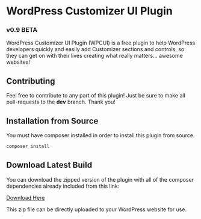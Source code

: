 # WordPress Customizer UI Plugin
### v0.9 BETA

WordPress Customizer UI Plugin (WPCUI) is a free plugin to help WordPress developers quickly and easily add Customizer sections and controls, so they can get on with their lives creating what really matters... awesome websites!

## Contributing

Feel free to contribute to any part of this plugin!  Just be sure to make all pull-requests to the **dev** branch.  Thank you!

## Installation from Source

You must have composer installed in order to install this plugin from source.

```bash
composer install
```

## Download Latest Build

You can download the zipped version of the plugin with all of the composer dependencies already included from this link:

[Download Here](https://wpcui-build-prod.s3.amazonaws.com/wpcui.zip)

This zip file can be directly uploaded to your WordPress website for use.
